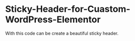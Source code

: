 # Sticky-Header-for-Cuastom-WordPress-Elementor
With this code can be create a beautiful sticky header.

